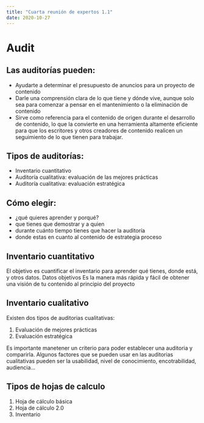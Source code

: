 ```yaml
---
title: "Cuarta reunión de expertos 1.1"
date: 2020-10-27
---
```

# Audit


## Las auditorías pueden:
* Ayudarte a determinar el presupuesto de anuncios para un proyecto de contenido
* Darle una comprensión clara de lo que tiene y dónde vive, aunque solo sea para comenzar a pensar en el mantenimiento o la eliminación de contenido
* Sirve como referencia para el contenido de origen durante el desarrollo de contenido, lo que la convierte en una herramienta altamente eficiente para que los escritores y otros creadores de contenido realicen un seguimiento de lo que tienen para trabajar.
## Tipos de auditorías:
* Inventario cuantitativo
* Auditoría cualitativa: evaluación de las mejores prácticas
* Auditoría cualitativa: evaluación estratégica
## Cómo elegir:
* ¿qué quieres aprender y porqué?
* que tienes que demostrar y a quien
* durante cuánto tiempo tienes que hacer la auditoría
* donde estas en cuanto al contenido de estrategia proceso
## Inventario cuantitativo
El objetivo es cuantificar el inventario para aprender qué tienes, donde está, y otros datos. Datos objetivos
Es la manera más rápida y fácil de obtener una visión de tu contenido al principio del proyecto
## Inventario cualitativo
Existen dos tipos de auditorias cualitativas:
1. Evaluación de mejores prácticas
2. Evaluación estratégica

Es importante manetener un criterio para poder establecer una auditoria y comparirla. 
Algunos factores que se pueden usar en las auditorias cualitativas pueden ser la usabilidad, nivel de conocimiento, encotrabilidad, audiencia...

## Tipos de hojas de calculo
1. Hoja de cálculo básica
2. Hoja de cálculo 2.0
3. Inventario
